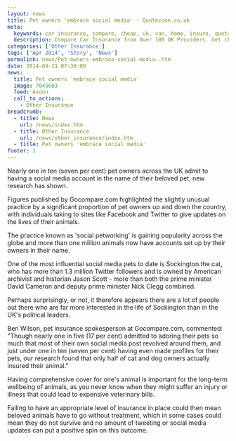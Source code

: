 ```yaml
---
layout: news
title: Pet owners 'embrace social media' - Quotezone.co.uk
meta:
  keywords: car insurance, compare, cheap, uk, van, home, insure, quotes, online, comparison, bike, loans, life
  description: Compare Car Insurance from Over 100 UK Providers. Get cheap quotes online now using our fast, free, secure comparison site
categories: ['Other Insurance']
tags: ['Apr 2014', 'Story', 'News']
permalink: news/Pet-owners-embrace-social-media-.htm
date: 2014-04-11 07:30:00
news:
  title: Pet owners 'embrace social media'
  image: 7045683
  feed: Axonn
  call_to_actions:
    - Other Insurance
breadcrumb:
  - title: News
    url: /news/index.htm
  - title: Other Insurance
    url: /news/other_insurance/index.htm
  - title: Pet owners 'embrace social media'
footer: 1
---
```


Nearly one in ten (seven per cent) pet owners across the UK admit to having a social media account in the name of their beloved pet, new research has shown.

Figures published by Gocompare.com highlighted the slightly unusual practice by a significant proportion of pet owners up and down the country, with individuals taking to sites like Facebook and Twitter to give updates on the lives of their animals.

The practice known as &#39;social petworking&#39; is gaining popularity across the globe and more than one million animals now have accounts set up by their owners in their name.

One of the most influential social media pets to date is Sockington the cat, who has more than 1.3 million Twitter followers and is owned by American archivist and historian Jason Scott - more than both the prime minister David Cameron and deputy prime minister Nick Clegg combined.

Perhaps surprisingly, or not, it therefore appears there are a lot of people out there who are far more interested in the life of Sockington than in the UK&#39;s political leaders.

Ben Wilson, pet insurance spokesperson at Gocompare.com, commented: &quot;Though nearly one in five (17 per cent) admitted to adoring their pets so much that most of their own social media post revolved around them, and just under one in ten (seven per cent) having even made profiles for their pets, our research found that only half of cat and dog owners actually insured their animal.&quot;

Having comprehensive cover for one&#39;s animal is important for the long-term wellbeing of animals, as you never know when they might suffer an injury or illness that could lead to expensive veterinary bills.

Failing to have an appropriate level of insurance in place could then mean beloved animals have to go without treatment, which in some cases could mean they do not survive and no amount of tweeting or social media updates can put a positive spin on this outcome.
